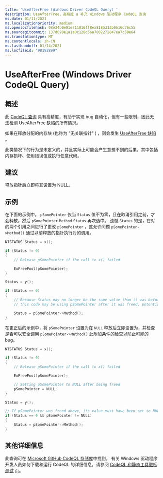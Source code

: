 ```yaml
---
title: 'UseAfterFree (Windows Driver CodeQL Query) '
description: UseAfterFree，高精度 a 补充 Windows 驱动程序 CodeQL 查询
ms.date: 01/11/2021
ms.localizationpriority: medium
ms.openlocfilehash: 08e34b0e01e711016ff8ea8185313b0616d76c55
ms.sourcegitcommit: 137d098e1a1a0c128d56a7002272847ea7c58e64
ms.translationtype: MT
ms.contentlocale: zh-CN
ms.lasthandoff: 01/14/2021
ms.locfileid: "98192899"
---
```

# <a name="useafterfree-windows-driver-codeql-query"></a>UseAfterFree (Windows Driver CodeQL Query) 

## <a name="overview"></a>概述

此 [CodeQL 查询](https://docs.microsoft.com/windows-hardware/drivers/devtest/static-tools-and-codeql) 具有高精度，有助于实现 bug 自动化，但有一些限制，因此无法检测 UseAfterFree 缺陷的所有情况。  

如果在释放分配的内存块 (也称为 "无关联指针" ) ，则会发生 [UseAfterFree 缺陷](http://cwe.mitre.org/data/definitions/416.html) 。

此类情况下的行为是未定义的，并且实际上可能会产生意想不到的后果，其中包括内存损坏、使用错误值或执行任意代码。


## <a name="recommendation"></a>建议

释放指针后立即将其设置为 NULL。

## <a name="example"></a>示例
在下面的示例中， `pSomePointer` 仅当 `Status` 值不为零，且在取消引用之前，才会释放，然后 `pSomePointer` `Method` `Status` 再次选中。  遗憾 `Status` 的是，在对的两个引用之间进行了更改 `pSomePointer` ，这允许问题 `pSomePointer->Method()` 通过以前释放的指针执行对的调用。

```c
NTSTATUS Status = x();

if (Status != 0)
{
    // Release pSomePointer if the call to x() failed

    ExFreePool(pSomePointer);
}

Status = y();

if (Status == 0)
{
    // Because Status may no longer be the same value than it was before the pointer was released,
    // this code may be using pSomePointer after it was freed, potentially executing arbitrary code.

    Status = pSomePointer->Method();
}
```
在更正后的示例中，将 `pSomePointer` 设置为在 `NULL` 释放后立即设置为，并检查是否可以安全调用 `pSomePointer->Method()` 此附加条件的检查以防止可能的 bug。


```c
NTSTATUS Status = x();

if (Status != 0)
{
    // Release pSomePointer if the call to x() failed

    ExFreePool(pSomePointer);

    // Setting pSomePointer to NULL after being freed
    pSomePointer = NULL;
}

Status = y();

// If pSomePointer was freed above, its value must have been set to NULL
if (Status == 0 && pSomePointer != NULL)
{
    Status = pSomePointer->Method();
}
```

## <a name="additional-details"></a>其他详细信息

此查询可在 [Microsoft GitHub CodeQL 存储库](https://github.com/microsoft/Windows-Driver-Developer-Supplemental-Tools)中找到。  有关 Windows 驱动程序开发人员如何下载和运行 CodeQL 的详细信息，请参阅 [CodeQL 和静态工具徽标测试](https://docs.microsoft.com/windows-hardware/drivers/devtest/static-tools-and-codeql) 页。
